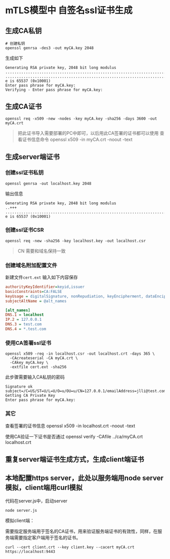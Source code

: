# mTLS模型中 自签名ssl证书生成

## 生成CA私钥

```shell
# 创建私钥
openssl genrsa -des3 -out myCA.key 2048
```

生成如下

```
Generating RSA private key, 2048 bit long modulus
..................................................................................+++
..................................................................................+++
e is 65537 (0x10001)
Enter pass phrase for myCA.key:
Verifying - Enter pass phrase for myCA.key:
```

## 生成CA证书

```shell
openssl req -x509 -new -nodes -key myCA.key -sha256 -days 3600 -out myCA.crt
```


> 把此证书导入需要部署的PC中即可，以后用此CA签署的证书都可以使用
> 查看证书信息命令 openssl x509 -in myCA.crt -noout -text


## 生成server端证书
### 创建ssl证书私钥

```shell
openssl genrsa -out localhost.key 2048
```

输出信息

```
Generating RSA private key, 2048 bit long modulus
..+++
........................................................................................................................................................................................................................................+++
e is 65537 (0x10001)
```

### 创建ssl证书CSR

```shell
openssl req -new -sha256 -key localhost.key -out localhost.csr
```
> CN 需要和域名保持一致

### 创建域名附加配置文件

新建文件`cert.ext` 输入如下内容保存

```ini
authorityKeyIdentifier=keyid,issuer
basicConstraints=CA:FALSE
keyUsage = digitalSignature, nonRepudiation, keyEncipherment, dataEncipherment
subjectAltName = @alt_names

[alt_names]
DNS.1 = localhost
IP.2 = 127.0.0.1
DNS.3 = test.com
DNS.4 = *.test.com
```


### 使用CA签署ssl证书

```shell
openssl x509 -req -in localhost.csr -out localhost.crt -days 365 \
  -CAcreateserial -CA myCA.crt \
  -CAkey myCA.key \
  -extfile cert.ext -sha256
```

此步骤需要输入CA私钥的密码

```
Signature ok
subject=/C=US/ST=U/L=U/O=u/OU=u/CN=127.0.0.1/emailAddress=jlli@test.com
Getting CA Private Key
Enter pass phrase for myCA.key:
```

### 其它

查看签署的证书信息
openssl x509 -in localhost.crt -noout -text

使用CA验证一下证书是否通过
openssl verify -CAfile ../ca/myCA.crt localhost.crt

## 重复server端证书生成方式，生成client端证书

## 本地配置https server，此处以服务端用node server模拟，client端用curl模拟
代码在server.js中，启动server
```
node server.js
```

模拟client端：

需要指定服务端用于签名的CA证书，用来验证服务端证书的有效性，同样，在服务端需要指定客户端用于签名的证书。
```
curl --cert client.crt --key client.key --cacert myCA.crt  https://localhost:9443
```

